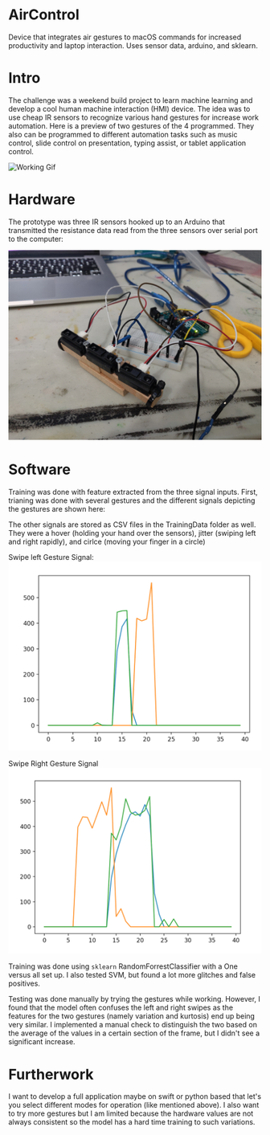 # AirControl
Device that integrates air gestures to macOS commands for increased productivity and laptop interaction. Uses sensor data, arduino, and sklearn.

# Intro
The challenge was a weekend build project to learn machine learning and develop a cool human machine interaction (HMI) device. The idea was to use cheap IR sensors to recognize various hand gestures for increase work automation. Here is a preview of two gestures of the 4 programmed. They also can be programmed to different automation tasks such as music control, slide control on presentation, typing assist, or tablet application control.

![Working Gif](https://github.com/mshah0686/AirControl/blob/master/Documentation/ezgif.com-video-to-gif.gif)

# Hardware
The prototype was three IR sensors hooked up to an Arduino that transmitted the resistance data read from the three sensors over serial port to the computer:

![Hardward](https://github.com/mshah0686/AirControl/blob/master/Documentation/Wiring.jpg)

# Software
Training was done with feature extracted from the three signal inputs. First, trianing was done with several gestures and the different signals depicting the gestures are shown here:

The other signals are stored as CSV files in the TrainingData folder as well. They were a hover (holding your hand over the sensors), jitter (swiping left and right rapidly), and cirlce (moving your finger in a circle)

Swipe left Gesture Signal:
![Swipe Left](https://github.com/mshah0686/AirControl/blob/master/Documentation/Swipe%20Left.png)

Swipe Right Gesture Signal
![Swipe Right](https://github.com/mshah0686/AirControl/blob/master/Documentation/Swipe%20Right.png)

Training was done using `sklearn` RandomForrestClassifier with a One versus all set up. I also tested SVM, but found a lot more glitches and false positives.

Testing was done manually by trying the gestures while working. However, I found that the model often confuses the left and right swipes as the features for the two gestures (namely variation and kurtosis) end up being very similar. I implemented a manual check to distinguish the two based on the average of the values in a certain section of the frame, but I didn't see a significant increase.

# Furtherwork
I want to develop a full application maybe on swift or python based that let's you select different modes for operation (like mentioned above). I also want to try more gestures but I am limited because the hardware values are not always consistent so the model has a hard time training to such variations.
